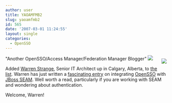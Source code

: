 ```yaml
---
author: user
title: YAOAMFMB2
slug: yaoamfmb2
id: 565
date: '2007-03-01 11:24:55'
layout: single
categories:
  - OpenSSO
---
```


[<span style="margin-bottom: 10px; margin-top: 10px; float: right;">![](http://mediacast.sun.com/share/warren/warrenpic3.jpg)</span>](http://blogs.sun.com/warren)

"Another OpenSSO/Access Manager/Federation Manager Blogger" ![](http://blogs.sun.com/images/smileys/smile.gif)

Added [Warren Strange](http://blogs.sun.com/warren), Senior IT Architect up in Calgary, Alberta, to [the list](http://blogs.sun.com/superpat/entry/sun_opensso_am_bloggers). Warren has just written a [fascinating entry](http://blogs.sun.com/warren/entry/using_opensso_authentication_with_jboss) on integrating [OpenSSO](https://opensso.dev.java.net/) with [JBoss SEAM](http://www.jboss.com/products/seam). Well worth a read, particularly if you are working with SEAM and wondering about authentication.

Welcome, Warren!